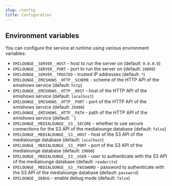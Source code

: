 ```yaml
---
slug: /config
title: Configuration
---
```


## Environment variables

You can configure the service at runtime using various environment variables:

- `EMILOUNGE__SERVER__HOST` -
  host to run the server on
  (default: `0.0.0.0`)
- `EMILOUNGE__SERVER__PORT` -
  port to run the server on
  (default: `28000`)
- `EMILOUNGE__SERVER__TRUSTED` -
  trusted IP addresses
  (default: `*`)
- `EMILOUNGE__EMISHOWS__HTTP__SCHEME` -
  scheme of the HTTP API of the emishows service
  (default: `http`)
- `EMILOUNGE__EMISHOWS__HTTP__HOST` -
  host of the HTTP API of the emishows service
  (default: `localhost`)
- `EMILOUNGE__EMISHOWS__HTTP__PORT` -
  port of the HTTP API of the emishows service
  (default: `35000`)
- `EMILOUNGE__EMISHOWS__HTTP__PATH` -
  path of the HTTP API of the emishows service
  (default: ``)
- `EMILOUNGE__MEDIALOUNGE__S3__SECURE` -
  whether to use secure connections for the S3 API of the medialounge database
  (default: `false`)
- `EMILOUNGE__MEDIALOUNGE__S3__HOST` -
  host of the S3 API of the medialounge database
  (default: `localhost`)
- `EMILOUNGE__MEDIALOUNGE__S3__PORT` -
  port of the S3 API of the medialounge database
  (default: `29000`)
- `EMILOUNGE__MEDIALOUNGE__S3__USER` -
  user to authenticate with the S3 API of the medialounge database
  (default: `readwrite`)
- `EMILOUNGE__MEDIALOUNGE__S3__PASSWORD` -
  password to authenticate with the S3 API of the medialounge database
  (default: `password`)
- `EMILOUNGE__DEBUG` -
  enable debug mode
  (default: `false`)
